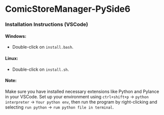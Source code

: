 # ComicStoreManager-PySide6

### Installation Instructions (VSCode)

#### Windows:
- Double-click on `install.bash`.

#### Linux:
- Double-click on `install.sh`.

#### Note:
Make sure you have installed necessary extensions like Python and Pylance in your VSCode. Set up your environment using `ctrl+shift+p` -> `python interpreter` -> `Your python env`, then run the program by right-clicking and selecting `run python` -> `rum python file in terminal`.
